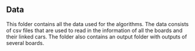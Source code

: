 ## Data

This folder contains all the data used for the algorithms. The data consists of csv files that are used to read in the information of all the boards and their linked cars. The folder also contains an output folder with outputs of several boards. 